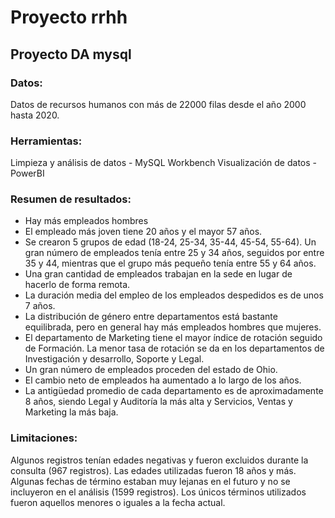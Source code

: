 # Proyecto rrhh
## Proyecto DA mysql

### Datos: 

Datos de recursos humanos con más de 22000 filas desde el año 2000 hasta 2020.

### Herramientas:

Limpieza y análisis de datos - MySQL Workbench
Visualización de datos - PowerBI

### Resumen de resultados:

- Hay más empleados hombres
- El empleado más joven tiene 20 años y el mayor 57 años.
- Se crearon 5 grupos de edad (18-24, 25-34, 35-44, 45-54, 55-64). Un gran número de empleados tenía entre 25 y 34 años, seguidos por entre 35 y 44, mientras que el grupo más pequeño tenía entre 55 y 64 años.
- Una gran cantidad de empleados trabajan en la sede en lugar de hacerlo de forma remota.
- La duración media del empleo de los empleados despedidos es de unos 7 años.
- La distribución de género entre departamentos está bastante equilibrada, pero en general hay más empleados hombres que mujeres.
- El departamento de Marketing tiene el mayor índice de rotación seguido de Formación. La menor tasa de rotación se da en los departamentos de Investigación y desarrollo, Soporte y Legal.
- Un gran número de empleados proceden del estado de Ohio.
- El cambio neto de empleados ha aumentado a lo largo de los años.
- La antigüedad promedio de cada departamento es de aproximadamente 8 años, siendo Legal y Auditoría la más alta y Servicios, Ventas y Marketing la más baja.

### Limitaciones:

Algunos registros tenían edades negativas y fueron excluidos durante la consulta (967 registros). Las edades utilizadas fueron 18 años y más.
Algunas fechas de término estaban muy lejanas en el futuro y no se incluyeron en el análisis (1599 registros). Los únicos términos utilizados fueron aquellos menores o iguales a la fecha actual.
